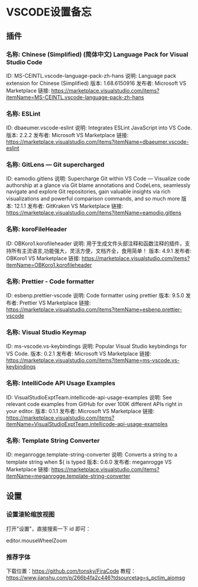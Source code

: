 # VSCODE设置备忘
## 插件
### 名称: Chinese (Simplified) (简体中文) Language Pack for Visual Studio Code

ID: MS-CEINTL.vscode-language-pack-zh-hans
说明: Language pack extension for Chinese (Simplified)
版本: 1.68.6150916
发布者: Microsoft
VS Marketplace 链接: https://marketplace.visualstudio.com/items?itemName=MS-CEINTL.vscode-language-pack-zh-hans

### 名称: ESLint

ID: dbaeumer.vscode-eslint
说明: Integrates ESLint JavaScript into VS Code.
版本: 2.2.2
发布者: Microsoft
VS Marketplace 链接: https://marketplace.visualstudio.com/items?itemName=dbaeumer.vscode-eslint

### 名称: GitLens — Git supercharged

ID: eamodio.gitlens
说明: Supercharge Git within VS Code — Visualize code authorship at a glance via Git blame annotations and CodeLens, seamlessly navigate and explore Git repositories, gain valuable insights via rich visualizations and powerful comparison commands, and so much more
版本: 12.1.1
发布者: GitKraken
VS Marketplace 链接: https://marketplace.visualstudio.com/items?itemName=eamodio.gitlens

### 名称: koroFileHeader

ID: OBKoro1.korofileheader
说明: 用于生成文件头部注释和函数注释的插件，支持所有主流语言,功能强大，灵活方便，文档齐全，食用简单！
版本: 4.9.1
发布者: OBKoro1
VS Marketplace 链接: https://marketplace.visualstudio.com/items?itemName=OBKoro1.korofileheader

### 名称: Prettier - Code formatter

ID: esbenp.prettier-vscode
说明: Code formatter using prettier
版本: 9.5.0
发布者: Prettier
VS Marketplace 链接: https://marketplace.visualstudio.com/items?itemName=esbenp.prettier-vscode

### 名称: Visual Studio Keymap

ID: ms-vscode.vs-keybindings
说明: Popular Visual Studio keybindings for VS Code.
版本: 0.2.1
发布者: Microsoft
VS Marketplace 链接: https://marketplace.visualstudio.com/items?itemName=ms-vscode.vs-keybindings

### 名称: IntelliCode API Usage Examples
ID: VisualStudioExptTeam.intellicode-api-usage-examples
说明: See relevant code examples from GitHub for over 100K different APIs right in your editor.
版本: 0.1.1
发布者: Microsoft
VS Marketplace 链接: https://marketplace.visualstudio.com/items?itemName=VisualStudioExptTeam.intellicode-api-usage-examples

### 名称: Template String Converter
ID: meganrogge.template-string-converter
说明: Converts a string to a template string when ${ is typed
版本: 0.6.0
发布者: meganrogge
VS Marketplace 链接: https://marketplace.visualstudio.com/items?itemName=meganrogge.template-string-converter

## 设置

### 设置滚轮缩放视图

打开"设置"，直接搜索一下 id 即可：

editor.mouseWheelZoom

### 推荐字体 

下载位置：https://github.com/tonsky/FiraCode
教程：https://www.jianshu.com/p/266b4fa2c446?tdsourcetag=s_pctim_aiomsg

